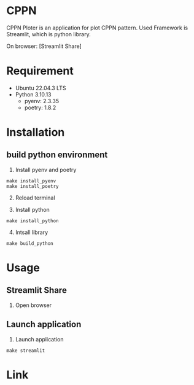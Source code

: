 # CPPN
CPPN Ploter is an application for plot CPPN pattern. Used Framework is Streamlit, which is python library.

On browser: [Streamlit Share]

# Requirement
- Ubuntu 22.04.3 LTS
- Python 3.10.13
    - pyenv: 2.3.35
    - poetry: 1.8.2

# Installation
## build python environment
1. Install pyenv and poetry
```shell
make install_pyenv
make install_poetry
```

2. Reload terminal

3. Install python
```shell
make install_python
```

4. Intsall library
```shell
make build_python
```

# Usage
## Streamlit Share
1. Open browser

## Launch application
1. Launch application
```shell
make streamlit
```
# Link